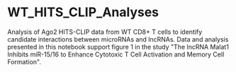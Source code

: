 # WT_HITS_CLIP_Analyses

Analysis of Ago2 HITS-CLIP data from WT CD8+ T cells to identify candidate interactions between microRNAs and lncRNAs. Data and analysis presented in this notebook support figure 1 in the study "The lncRNA Malat1 Inhibits miR-15/16 to Enhance Cytotoxic T Cell Activation and Memory Cell Formation".

